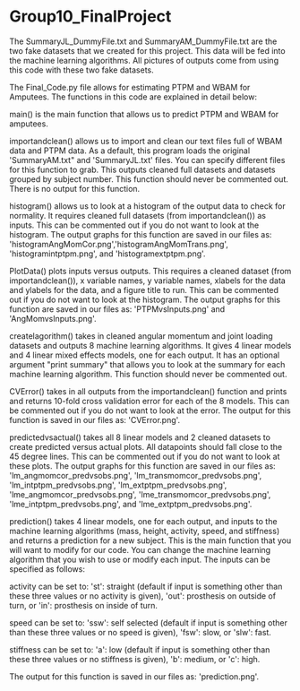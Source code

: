 # Group10_FinalProject

The SummaryJL_DummyFile.txt and SummaryAM_DummyFile.txt are the two fake datasets that we created for this project. This data will be fed into the machine learning algorithms. All pictures of outputs come from using this code with these two fake datasets.

The Final_Code.py file allows for estimating PTPM and WBAM for Amputees. The functions in this code are explained in detail below:

main() is the main function that allows us to predict PTPM and WBAM for amputees.

importandclean() allows us to import and clean our text files full of WBAM data and PTPM data. As a default, this program loads the original 'SummaryAM.txt" and 'SummaryJL.txt' files. You can specify different files for this function to grab. This outputs cleaned full datasets and datasets grouped by subject number. This function should never be commented out. There is no output for this function.

histogram() allows us to look at a histogram of the output data to check for normality. It requires cleaned full datasets (from importandclean()) as inputs. This can be commented out if you do not want to look at the histogram. The output graphs for this function are saved in our files as: 'histogramAngMomCor.png','histogramAngMomTrans.png', 'histogramintptpm.png', and 'histogramextptpm.png'.

PlotData() plots inputs versus outputs. This requires a cleaned dataset (from importandclean()), x variable names, y variable names, xlabels for the data and ylabels for the data, and a figure title to run. This can be commented out if you do not want to look at the histogram. The output graphs for this function are saved in our files as: 'PTPMvsInputs.png' and 'AngMomvsInputs.png'.

createlagorithm() takes in cleaned angular momentum and joint loading datasets and outputs 8 machine learning algorithms. It gives 4 linear models and 4 linear mixed effects models, one for each output. It has an optional argument "print summary" that allows you to look at the summary for each machine learning algorithm. This function should never be commented out.

CVError() takes in all outputs from the importandclean() function and prints and returns 10-fold cross validation error for each of the 8 models. This can be commented out if you do not want to look at the error. The output for this function is saved in our files as: 'CVError.png'.

predictedvsactual() takes all 8 linear models and 2 cleaned datasets to create predicted versus actual plots. All datapoints should fall close to the 45 degree lines. This can be commented out if you do not want to look at these plots. The output graphs for this function are saved in our files as: 'lm_angmomcor_predvsobs.png', 'lm_transmomcor_predvsobs.png', 'lm_intptpm_predvsobs.png', 'lm_extptpm_predvsobs.png', 'lme_angmomcor_predvsobs.png', 'lme_transmomcor_predvsobs.png', 'lme_intptpm_predvsobs.png', and 'lme_extptpm_predvsobs.png'.

prediction() takes 4 linear models, one for each output, and inputs to the machine learning algorithms (mass, height, activity, speed, and stiffness) and returns a prediction for a new subject. This is the main function that you will want to modify for our code. You can change the machine learning algorithm that you wish to use or modify each input. The inputs can be specified as follows:

activity can be set to: 'st': straight (default if input is something other than these three values or no activity is given), 'out': prosthesis on outside of turn, or 'in': prosthesis on inside of turn.
  
speed can be set to: 'ssw': self selected (default if input is something other than these three values or no speed is given), 'fsw': slow, or 'slw': fast.

stiffness can be set to: 'a': low (default if input is something other than these three values or no stiffness is given), 'b': medium, or 'c': high.
  
The output for this function is saved in our files as: 'prediction.png'.
